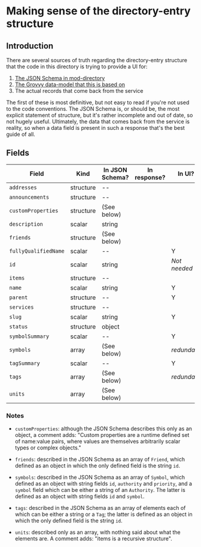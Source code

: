 # Making sense of the directory-entry structure


## Introduction

There are several sources of truth regarding the directory-entry structure that the code in this directory is trying to provide a UI for:

1. [The JSON Schema in mod-directory](https://github.com/openlibraryenvironment/mod-directory/blob/master/ramls/dirent.json)
2. [The Grovvy data-model that this is based on](https://github.com/openlibraryenvironment/mod-directory/blob/master/service/grails-app/domain/org/olf/okapi/modules/directory/DirectoryEntry.groovy)
3. The actual records that come back from the service

The first of these is most definitive, but not easy to read if you're not used to the code conventions. The JSON Schema is, or should be, the most explicit statement of structure, but it's rather incomplete and out of date, so not hugely useful. Ultimately, the data that comes back from the service is reality, so when a data field is present in such a response that's the best guide of all.


## Fields

Field                | Kind      | In JSON Schema?  | In response? | In UI?
------               | --------- | ---------------  | ------------ | ------
`addresses`          | structure | --               |              |
`announcements`      | structure | --               |              |
`customProperties`   | structure | (See below)      |              |
`description`        | scalar    | string           |              |
`friends`            | structure | (See below)      |              |
`fullyQualifiedName` | scalar    | --               |              | Y
`id`                 | scalar    | string           |              | _Not needed_
`items`              | structure | --               |              |
`name`               | scalar    | string           |              | Y
`parent`             | structure | --               |              | Y
`services`           | structure | --               |              |
`slug`               | scalar    | string           |              | Y
`status`             | structure | object           |              |
`symbolSummary`      | scalar    | --               |              | Y
`symbols`            | array     | (See below)      |              | _redundant_
`tagSummary`         | scalar    | --               |              | Y
`tags`               | array     | (See below)      |              | _redundant_
`units`              | array     | (See below)      |              |

### Notes

* `customProperties`: although the JSON Schema describes this only as an object, a comment adds: "Custom properties are a runtime defined set of name:value pairs, where values are themselves arbitrarily scalar types or complex objects."

* `friends`: described in the JSON Schema as an array of `Friend`, which defined as an object in which the only defined field is the string `id`.

* `symbols`: described in the JSON Schema as an array of `Symbol`, which defined as an object with string fields `id`, `authority` and `priority`, and a `symbol` field which can be either a string of an `Authority`. The latter is defined as an object with string fields `id` and `symbol`.

* `tags`: described in the JSON Schema as an array of elements each of which can be either a string or a `Tag`; the latter is defined as an object in which the only defined field is the string `id`.

* `units`: described only as an array, with nothing said about what the elements are. A comment adds: "items is a recursive structure".

